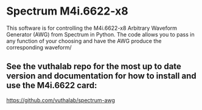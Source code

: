 # Spectrum M4i.6622-x8
This software is for controlling the M4i.6622-x8 Arbitrary Waveform Generator (AWG) from Spectrum in Python. The code allows you to
pass in any function of your choosing and have the AWG produce the corresponding waveform/


## See the vuthalab repo for the most up to date version and documentation for how to install and use the M4i.6622 card:
https://github.com/vuthalab/spectrum-awg

